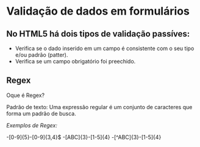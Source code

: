 # Validação de dados em formulários


No HTML5 há dois tipos de validação passíves:
---

- Verifica se o dado inserido em um campo é consistente com o seu tipo e/ou padrão (patter).
- Verifica se um campo obrigatório foi preechido.

## Regex
Oque é Regex?

Padrão de texto: Uma expressão regular é um conjunto de caracteres que forma um padrão de busca. 

*Exemplos de Regex:*

-[0-9]{5}-[0-9]{3,4}$
-[ABC]{3}-[1-5]{4}
-[^ABC]{3}-[1-5]{4}
